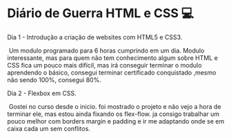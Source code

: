 # Diário de Guerra HTML e CSS :computer:

Dia 1 - Introdução a criação de websites com HTML5 e CSS3.

​	Um modulo programado para 6 horas cumprindo em um dia. Modulo interessante, mas para quem não tem conhecimento algum sobre HTML e CSS fica um pouco mais difícil, mas irá conseguir terminar o modulo aprendendo o básico, consegui terminar certificado conquistado ,mesmo não sendo 100%, consegui 80%.

Dia 2 - Flexbox em CSS.

​	Gostei no curso desde o inicio. foi mostrado o projeto e não vejo a hora de terminar ele, mas estou ainda  fixando os flex-flow. ja consigo trabalhar um pouco melhor com borders margin e padding e ir me adaptando onde se em caixa cada um sem conflitos. 
